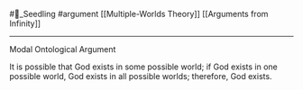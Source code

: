 #🌱_Seedling 
#argument 
[[Multiple-Worlds Theory]]
[[Arguments from Infinity]]

---

Modal Ontological Argument

It is possible that God exists in some possible world; if God exists in one possible world, God exists in all possible worlds; therefore, God exists.